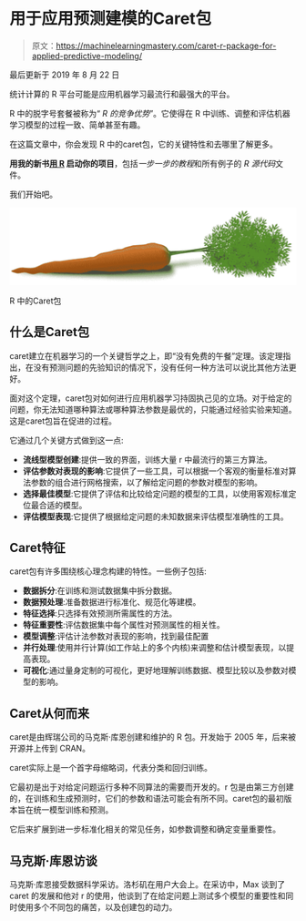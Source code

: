 # 用于应用预测建模的Caret包

> 原文：<https://machinelearningmastery.com/caret-r-package-for-applied-predictive-modeling/>

最后更新于 2019 年 8 月 22 日

统计计算的 R 平台可能是应用机器学习最流行和最强大的平台。

R 中的脱字号套餐被称为“ *R 的竞争优势*”。它使得在 R 中训练、调整和评估机器学习模型的过程一致、简单甚至有趣。

在这篇文章中，你会发现 R 中的caret包，它的关键特性和去哪里了解更多。

**用我的新书[用 R](https://machinelearningmastery.com/machine-learning-with-r/) 启动你的项目**，包括*一步一步的教程*和所有例子的 *R 源代码*文件。

我们开始吧。

[![Caret package in R](img/3536c9556d60967e606a9a2b78ffeeed.png)](https://machinelearningmastery.com/wp-content/uploads/2014/09/Caret-package-in-R.png)

R 中的Caret包

## 什么是Caret包

caret建立在机器学习的一个关键哲学之上，即“没有免费的午餐”定理。该定理指出，在没有预测问题的先验知识的情况下，没有任何一种方法可以说比其他方法更好。

面对这个定理，caret包对如何进行应用机器学习持固执己见的立场。对于给定的问题，你无法知道哪种算法或哪种算法参数是最优的，只能通过经验实验来知道。这是caret包旨在促进的过程。

它通过几个关键方式做到这一点:

*   **流线型模型创建**:提供一致的界面，训练大量 r 中最流行的第三方算法。
*   **评估参数对表现的影响**:它提供了一些工具，可以根据一个客观的衡量标准对算法参数的组合进行网格搜索，以了解给定问题的参数对模型的影响。
*   **选择最佳模型**:它提供了评估和比较给定问题的模型的工具，以使用客观标准定位最合适的模型。
*   **评估模型表现**:它提供了根据给定问题的未知数据来评估模型准确性的工具。

## Caret特征

caret包有许多围绕核心理念构建的特性。一些例子包括:

*   **数据拆分**:在训练和测试数据集中拆分数据。
*   **数据预处理**:准备数据进行标准化、规范化等建模。
*   **特征选择**:只选择有效预测所需属性的方法。
*   **特征重要性**:评估数据集中每个属性对预测属性的相关性。
*   **模型调整**:评估计法参数对表现的影响，找到最佳配置
*   **并行处理**:使用并行计算(如工作站上的多个内核)来调整和估计模型表现，以提高表现。
*   **可视化**:通过量身定制的可视化，更好地理解训练数据、模型比较以及参数对模型的影响。

## Caret从何而来

caret是由辉瑞公司的马克斯·库恩创建和维护的 R 包。开发始于 2005 年，后来被开源并上传到 CRAN。

caret实际上是一个首字母缩略词，代表分类和回归训练。

它最初是出于对给定问题运行多种不同算法的需要而开发的。r 包是由第三方创建的，在训练和生成预测时，它们的参数和语法可能会有所不同。caret包的最初版本旨在统一模型训练和预测。

它后来扩展到进一步标准化相关的常见任务，如参数调整和确定变量重要性。

## 马克斯·库恩访谈

马克斯·库恩接受数据科学采访。洛杉矶在用户大会上。在采访中，Max 谈到了 caret 的发展和他对 r 的使用，他谈到了在给定问题上测试多个模型的重要性和同时使用多个不同包的痛苦，以及创建包的动力。

<iframe loading="lazy" title="Max Kuhn Interviewed by DataScience.LA at useR" width="500" height="281" src="about:blank" frameborder="0" allow="accelerometer; autoplay; encrypted-media; gyroscope; picture-in-picture" allowfullscreen="" data-rocket-lazyload="fitvidscompatible" data-lazy-src="https://www.youtube.com/embed/YmHyAHkjX_A?feature=oembed"><iframe title="Max Kuhn Interviewed by DataScience.LA at useR" width="500" height="281" src="https://www.youtube.com/embed/YmHyAHkjX_A?feature=oembed" frameborder="0" allow="accelerometer; autoplay; encrypted-media; gyroscope; picture-in-picture" allowfullscreen=""/></div> <p/> <h2>马克斯·库恩对caret的演示</h2> <p>马克斯·库恩演示了caret，并在本次演示中介绍了caret的发展和特点。他再次谈到了“没有免费午餐”定理和测试多个模型的必要性。演示的核心是一些流失数据的模型示例。他涉及到评估模型表现、算法调整等等。</p> <p><span class="1KTublOcYeJaAsW"/></p> <div class="responsive-video"><iframe loading="lazy" title="caret package webinar" width="500" height="375" src="about:blank" frameborder="0" allow="accelerometer; autoplay; encrypted-media; gyroscope; picture-in-picture" allowfullscreen="" data-rocket-lazyload="fitvidscompatible" data-lazy-src="https://www.youtube.com/embed/7Jbb2ItbTC4?feature=oembed"/><iframe title="caret package webinar" width="500" height="375" src="https://www.youtube.com/embed/7Jbb2ItbTC4?feature=oembed" frameborder="0" allow="accelerometer; autoplay; encrypted-media; gyroscope; picture-in-picture" allowfullscreen=""/></div> <p/> <h2>Caret资源</h2> <p>如果您对caret包中的更多信息感兴趣，请查看下面的一些链接。</p> <ul> <li><a href="https://topepo.github.io/caret/index.html">Caret包主页</a></li> <li><a href="https://cran.r-project.org/web/packages/caret/">CRAN 上的caret包</a></li> <li><a href="https://cran.r-project.org/web/packages/caret/caret.pdf">脱字号包装手册</a> (PDF，所有功能)</li> <li><a href="https://cran.r-project.org/web/packages/caret/vignettes/caret.pdf">Caret包简介</a></li> <li><a href="http://www.jstatsoft.org/v28/i05">使用Caret包</a>在 R 中构建预测模型(PDF 论文)</li> <li><a href="https://github.com/topepo/caret">GitHub 上的开源项目</a>(源代码)</li> </ul> <!-- Shortcode does not match the conditions --> <p/> </body></html></iframe>
